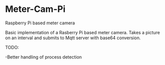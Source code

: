 # Meter-Cam-Pi
Raspberry Pi based meter camera

Basic implementation of a Rasberry Pi based meter camera.
Takes a picture on an interval and submits to Mqtt server with base64 conversion.

TODO:

-Better handling of process detection
